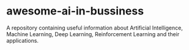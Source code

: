 # awesome-ai-in-bussiness
A repository containing useful information about Artificial Intelligence, Machine Learning, Deep Learning, Reinforcement Learning and their applications.
